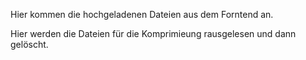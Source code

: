 Hier kommen die hochgeladenen Dateien aus dem Forntend an.

Hier werden die Dateien für die Komprimieung rausgelesen und dann gelöscht.